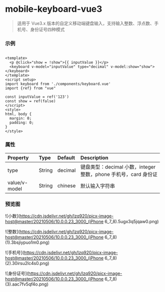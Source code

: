 # mobile-keyboard-vue3

> 适用于 Vue3.x 版本的自定义移动端键盘输入，支持输入整数、浮点数、手机号、身份证号四种模式

### 示例

```vue

<template>
  <p @click="show = !show">{{ inputValue }}</p>
  <keyboard v-model="inputValue" type="decimal" v-model:show="show"></keyboard>
</template>
<script setup>
import keyboard from './components/keyboard.vue'
import {ref} from "vue"

const inputValue = ref('123')
const show = ref(false)
</script>
<style>
html, body {
  margin: 0;
  padding: 0;
}
</style>

```

### 属性

| Property      | Type     | Default | Description                              |
| :------------ | :------- | :------ | :--------------------------------------- |
| type          | String   | decimal | 键盘类型：decimal 小数，integer 整数，phone 手机号，card 身份证 |
| value/v-model      | String   | chinese | 默认输入字符串                         |

### 预览图

![小数](https://cdn.jsdelivr.net/gh/lzq920/picx-image-host@master/20210506/10.0.0.23_3000_(iPhone 6_7_8).5ugx3q5jqaw0.png)

![整数](https://cdn.jsdelivr.net/gh/lzq920/picx-image-host@master/20210506/10.0.0.23_3000_(iPhone 6_7_8) (1).3bsjiypuo1m0.png)

![手机号](https://cdn.jsdelivr.net/gh/lzq920/picx-image-host@master/20210506/10.0.0.23_3000_(iPhone 6_7_8) (2).30irsu2lc4s0.png)

![身份证号](https://cdn.jsdelivr.net/gh/lzq920/picx-image-host@master/20210506/10.0.0.23_3000_(iPhone 6_7_8) (3).aac7fv5qf4o.png)

